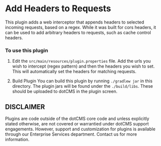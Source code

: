 # Add Headers to Requests
This plugin adds a web interceptor that appends headers to selected incoming requests, based on a regex. While it was built for cors headers, it can be used to add arbitrary headers to requests, such as cache control headers.


### To use this plugin
1. Edit the `src/main/resources/plugin.properties` file. Add the urls you wish to intercept (regex pattern) and then the headers you wish to set.  This will automatically set the headers for matching requests.

3. Build Plugin
You can build this plugin by running `./gradlew jar` in this directory.  The plugin jars will be found under the `./build/libs`.  These should be uploaded to dotCMS in the plugin screen.

## DISCLAIMER
Plugins are code outside of the dotCMS core code and unless explicitly stated otherwise, are not covered or warrantied  under dotCMS support engagements. However, support and customization for plugins is available through our Enterprise Services department. Contact us for more information.

